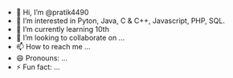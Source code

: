- 👋 Hi, I’m @pratik4490
- 👀 I’m interested in Pyton, Java, C & C++, Javascript, PHP, SQL.
- 🌱 I’m currently learning 10th
- 💞️ I’m looking to collaborate on ...
- 📫 How to reach me ...
- 😄 Pronouns: ...
- ⚡ Fun fact: ...

<!---
pratik4490/pratik4490 is a ✨ special ✨ repository because its `README.md` (this file) appears on your GitHub profile.
You can click the Preview link to take a look at your changes.
--->
